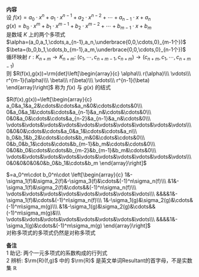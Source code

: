 **内容**  
设 $f(x)=a_0\cdot x^n+a_1\cdot x^{n-1}+a_2\cdot x^{n-2}+\cdots+a_{n-1}\cdot x+a_n$  
 $g(x)=b_0\cdot x^m+b_1\cdot x^{m-1}+b_2\cdot x^{m-2}+\cdots+b_{m-1}\cdot x+b_m$  
是数域 $K$ 上的两个多项式  
 $\alpha=(a_0,a_1,\cdots,a_{n-1},a_n,\underbrace{0,0,\cdots,0}_{m-1个})$  
 $\beta=(b_0,b_1,\cdots,b_{m-1},a_m,\underbrace{0,0,\cdots,0}_{n-1个})$  
循环映射 $r:K_{n+m}\to K_{n+m}:\ (c_1,\cdots,c_{n+m-1},c_{n+m})\to(c_{n+m},c_1,\cdots,c_{n+m-1})$  
则 $R(f(x),g(x))=\rm{det}\left[\begin{array}{c}  
\alpha\\\  
r(\alpha)\\\  
\vdots\\\  
r^{m-1}(\alpha)\\\  
\beta\\\  
r(\beta)\\\  
\vdots\\\  
r^{n-1}(\beta)  
\end{array}\right]$ 称为 $f(x)$ 与 $g(x)$ 的结式  
  
 $R(f(x),g(x))=\left[\begin{array}{c}  
a_0&a_1&a_2&\cdots&\cdots&a_n&0&\cdots&\cdots&0\\\  
0&a_0&a_1&\cdots&\cdots&a_{n-1}&a_n&\cdots&\cdots&0\\\  
0&0&a_0&\cdots&\cdots&a_{n-2}&a_{n-1}&a_n&\cdots&0\\\  
\vdots&\vdots&\vdots&\vdots&\vdots&\vdots&\vdots&\vdots&\vdots&\vdots\\\  
0&0&0&\cdots&\cdots&a_0&a_1&\cdots&\cdots&a_n\\\  
b_0&b_1&b_2&\cdots&\cdots&b_m&0&\cdots&\cdots&0\\\  
0&b_0&b_1&\cdots&\cdots&b_{m-1}&b_m&\cdots&\cdots&0\\\  
0&0&b_0&\cdots&\cdots&b_{m-2}&b_{m-1}&b_m&\cdots&0\\\  
\vdots&\vdots&\vdots&\vdots&\vdots&\vdots&\vdots&\vdots&\vdots&\vdots\\\  
0&0&0&0&0&0&b_0&b_1&\cdots&b_m  
\end{array}\right]$  
  
 $=a_0^m\cdot b_0^n\cdot \left[\begin{array}{c}  
1&-\sigma_1(f)&\sigma_2(f)&-\sigma_3(f)&\cdots&(-1)^n\sigma_n(f)\\\  
&1&-\sigma_1(f)&\sigma_2(f)&\cdots&&(-1)^n\sigma_n(f)\\\  
\vdots&\vdots&\vdots&\vdots&\vdots&\vdots&\vdots&\vdots\\\  
&&&&1&-\sigma_1(f)&\cdots&(-1)^n\sigma_n(f)\\\  
1&-\sigma_1(g)&\sigma_2(g)&\cdots&(-1)^m\sigma_m(g)\\\  
&1&-\sigma_1(g)&\sigma_2(g)&\cdots&&(-1)^m\sigma_m(g)&\\\  
\vdots&\vdots&\vdots&\vdots&\vdots&\vdots&\vdots&\vdots\\\  
&&&&1&-\sigma_1(g)&\cdots&(-1)^m\sigma_m(g)  
\end{array}\right]$  
对称多项式的多项式仍然是对称多项式  
  
**备注**  
1 助记: 两个一元多项式的系数构成的行列式  
2 辨析:  $\rm{R}(f,g)$ 中的 $\rm{R}$ 是英文单词Resultant的首字母，不是实数集 $\mathbb{R}$  
